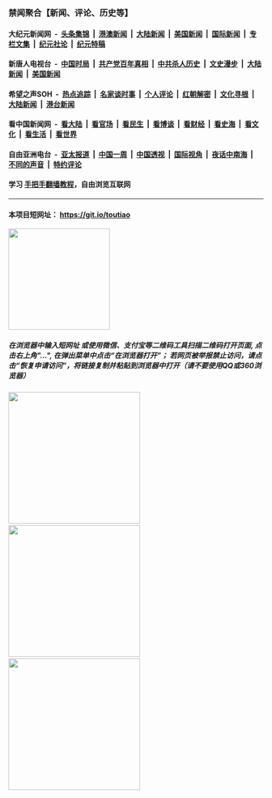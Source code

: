 ### 禁闻聚合【新闻、评论、历史等】

#### 大纪元新闻网 &nbsp;-&nbsp; [头条集锦](indexes/E头条集锦.md?t=02171133) &nbsp;|&nbsp; [港澳新闻](indexes/E港澳新闻.md?t=02171133)  &nbsp;|&nbsp; [大陆新闻](indexes/E大陆新闻.md?t=02171133) &nbsp;|&nbsp; [美国新闻](indexes/E美国新闻.md?t=02171133) &nbsp;|&nbsp; [国际新闻](indexes/E国际新闻.md?t=02171133) &nbsp;|&nbsp; [专栏文集](indexes/E专栏文集.md?t=02171133) &nbsp;|&nbsp; [纪元社论](indexes/E纪元社论.md?t=02171133) &nbsp;|&nbsp; [纪元特稿](indexes/E纪元特稿.md?t=02171133) 

#### 新唐人电视台 &nbsp;-&nbsp; [中国时局](indexes/N中国时局.md?t=02171133) &nbsp;|&nbsp; [共产党百年真相](indexes/N共产党百年真相.md?t=02171133) &nbsp;|&nbsp; [中共杀人历史](indexes/N中共杀人历史.md?t=02171133) &nbsp;|&nbsp; [文史漫步](indexes/N文史漫步.md?t=02171133) &nbsp;|&nbsp; [大陆新闻](indexes/N大陆新闻.md?t=02171133) &nbsp;|&nbsp; [美国新闻](indexes/N美国新闻.md?t=02171133)

#### 希望之声SOH &nbsp;-&nbsp; [热点追踪](indexes/H热点追踪.md?t=02171133) &nbsp;|&nbsp; [名家谈时事](indexes/H名家谈时事.md?t=02171133) &nbsp;|&nbsp; [个人评论](indexes/H个人评论.md?t=02171133)  &nbsp;|&nbsp; [红朝解密](indexes/H红朝解密.md?t=02171133) &nbsp;|&nbsp; [文化寻根](indexes/H文化寻根.md?t=02171133) &nbsp;|&nbsp; [大陆新闻](indexes/H大陆新闻.md?t=02171133) &nbsp;|&nbsp; [港台新闻](indexes/H港台新闻.md?t=02171133)

#### 看中国新闻网 &nbsp;-&nbsp; [看大陆](indexes/S看大陆.md?t=02171133) &nbsp;|&nbsp; [看官场](indexes/S看官场.md?t=02171133) &nbsp;|&nbsp; [看民生](indexes/S看民生.md?t=02171133)  &nbsp;|&nbsp; [看博谈](indexes/S看博谈.md?t=02171133) &nbsp;|&nbsp; [看财经](indexes/S看财经.md?t=02171133) &nbsp;|&nbsp; [看史海](indexes/S看史海.md?t=02171133) &nbsp;|&nbsp; [看文化](indexes/S看文化.md?t=02171133) &nbsp;|&nbsp; [看生活](indexes/S看生活.md?t=02171133) &nbsp;|&nbsp; [看世界](indexes/S看世界.md?t=02171133)

#### 自由亚洲电台 &nbsp;-&nbsp; [亚太报道](indexes/R亚太报道.md?t=02171133) &nbsp;|&nbsp; [中国一周](indexes/R中国一周.md?t=02171133) &nbsp;|&nbsp; [中国透视](indexes/R中国透视.md?t=02171133)  &nbsp;|&nbsp; [国际视角](indexes/R国际视角.md?t=02171133) &nbsp;|&nbsp; [夜话中南海](indexes/R夜话中南海.md?t=02171133) &nbsp;|&nbsp; [不同的声音](indexes/R不同的声音.md?t=02171133) &nbsp;|&nbsp; [特约评论](indexes/R特约评论.md?t=02171133)

#### 学习 [手把手翻墙教程](https://github.com/gfw-breaker/guides/wiki)，自由浏览互联网

----

#### 本项目短网址： https://git.io/toutiao
<img src="https://raw.githubusercontent.com/gfw-breaker/banned-news/master/scripts/img/qr.png" width="200px"/>  

##### 在浏览器中输入短网址 或使用微信、支付宝等二维码工具扫描二维码打开页面, 点击右上角"...", 在弹出菜单中点击“在浏览器打开”； 若网页被举报禁止访问，请点击“恢复申请访问”，将链接复制并粘贴到浏览器中打开（请不要使用QQ或360浏览器）

<img src="https://raw.githubusercontent.com/gfw-breaker/banned-news/master/scripts/img/1.png" width="260px"/> &nbsp; <img src="https://raw.githubusercontent.com/gfw-breaker/banned-news/master/scripts/img/2.png" width="260px"/> &nbsp; <img src="https://raw.githubusercontent.com/gfw-breaker/banned-news/master/scripts/img/3.png" width="260px"/>
